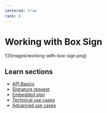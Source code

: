 ```yaml
---
centered: true
rank: 0
---
```


# Working with Box Sign

<ImageFrame center>
![](images/working-with-box-sign.png)
</ImageFrame>

## Learn sections

- [API Basics][api-basics]
- [Signature request][signature-request]
- [Embedded sign][embedded-sign]
- [Technical use cases][technical-use-cases]
- [Advanced use cases][advanced-use-cases]

[api-basics]:page://sign/api-basics
[signature-request]:page://sign/signature-request
[embedded-sign]:page://sign/embedded-sign
[technical-use-cases]:page://sign/technical-use-cases
[advanced-use-cases]:page://sign/advanced-use-cases

<!-- 
<Tabs>
<Tab title='cUrl'>
    
```bash
    
```
    
</Tab>
<Tab title='Python Gen SDK'>

```python

```

</Tab>
</Tabs>
-->
